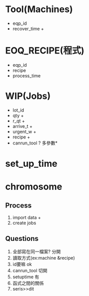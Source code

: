 # Tool(Machines)
- eqp_id
- recover_time +

# EOQ_RECIPE(程式)
- eqp_id
- recipe
- process_time

# WIP(Jobs)
- lot_id
- qty +
- r_qt +
- arrive_t +
- urgent_w +
- recipe +
- canrun_tool ? 多參數*

# set_up_time

# chromosome

## Process
1. import data
    + 
2. create jobs

## Questions
1. 全部寫在同一檔案? 分開
2. 讀取方式(ex:machine &recipe) 
3. id要嘛 ok
4. canrun_tool  切開
5. setuptime   有
6. 函式之間的關係
7. seris>>dit